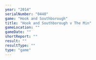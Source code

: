 ```yaml
---
year: "2014"
serialNumber: "0440" 
game: "Hook and Southborough"
title: "Hook and Southborough v The Min"
gameLocation: ""
gameDate: ""
shortReport: ""
result: ""
resultType: ""
type: "game"
---
```

